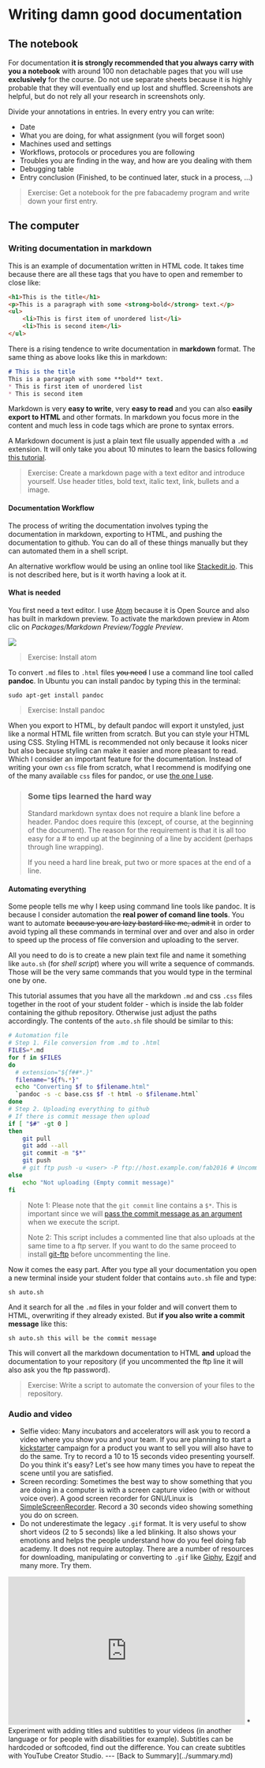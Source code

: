 # Writing damn good documentation

## The notebook
For documentation **it is strongly recommended that you always carry with you a notebook** with around 100 non detachable pages that you will use **exclusively** for the course. Do not use separate sheets because it is highly probable that they will eventually end up lost and shuffled. Screenshots are helpful, but do not rely all your research in screenshots only.

Divide your annotations in entries. In every entry you can write:

* Date
* What you are doing, for what assignment (you will forget soon)
* Machines used and settings
* Workflows, protocols or procedures you are following
* Troubles you are finding in the  way, and how are you dealing with them
* Debugging table
* Entry conclusion (Finished, to be continued later, stuck in a process, ...)

> Exercise: Get a notebook for the pre fabacademy program and write down your first entry.

## The computer

### Writing documentation in markdown
This is an example of documentation written in HTML code. It takes time because there are all these tags that you have to open and remember to close like:
```html
<h1>This is the title</h1>
<p>This is a paragraph with some <strong>bold</strong> text.</p>
<ul>
    <li>This is first item of unordered list</li>
    <li>This is second item</li>
</ul>
```
There is a rising tendence to write documentation in **markdown** format. The same thing as above looks like this in markdown:
```md
# This is the title
This is a paragraph with some **bold** text.
* This is first item of unordered list
* This is second item
```

Markdown is very **easy to write**, very **easy to read** and you can also **easily export to HTML** and other formats. In markdown you focus more in the content and much less in code tags which are prone to syntax errors.

A Markdown document is just a plain text file usually appended with a `.md` extension. It will only take you about 10 minutes to learn the basics following [this tutorial](https://help.github.com/articles/markdown-basics/).

> Exercise: Create a markdown page with a text editor and introduce yourself. Use header titles, bold text, italic text, link, bullets and a image.

#### Documentation Workflow
The process of writing the documentation involves typing the documentation in markdown, exporting to HTML, and pushing the documentation to github. You can do all of these things manually but they can automated them in a shell script.

An alternative workflow would be using an online tool like [Stackedit.io](https://stackedit.io/). This is not described here, but is it worth having a look at it.


#### What is needed
You first need a text editor. I use [Atom](https://atom.io/) because it is Open Source and also has built in markdown preview. To activate the markdown preview in Atom clic on _Packages/Markdown Preview/Toggle Preview_.

![](./img/doc/atom.png)

> Exercise: Install atom

To convert `.md` files to `.html` files ~~you need~~ I use a command line tool called **pandoc**. In Ubuntu you can install pandoc by typing this in the terminal:

`sudo apt-get install pandoc`

> Exercise: Install pandoc

When you export to HTML, by default pandoc will export it unstyled, just like a normal HTML file written from scratch. But you can style your HTML using CSS. Styling HTML is recommended not only because it looks nicer but also because styling can make it easier and more pleasant to read. Which I consider an important feature for the documentation. Instead of writing your own `css` file from scratch, what I recommend is modifying one of the many available `css` files for pandoc, or use [the one I use](http://git.fabcloud.io/francisco/beach-lab-htgaa-2015/blob/master/students/sanchez.francisco/base.css).

>### Some tips learned the hard way
> Standard markdown syntax does not require a blank line before a header. Pandoc  does  require  this (except, of course, at the beginning of the document). The reason for the requirement is that it is all  too  easy for  a  #  to  end  up  at the beginning of a line by accident (perhaps through line wrapping).
>
> If you need a hard line break, put two or more spaces at the end of a line.

#### Automating everything
Some people tells me why I keep using command line tools like pandoc. It is because I consider automation the **real power of comand line tools**. You want to automate ~~because you are lazy bastard like me, admit it~~ in order to avoid typing all these commands in terminal over and over and also in order to speed up the process of file conversion and uploading to the server.

All you need to do is to create a new plain text file and name it something like `auto.sh` (for _shell script_) where you will write a sequence of commands. Those will be the very same commands that you would type in the terminal one by one.

This tutorial assumes that you have all the markdown `.md` and css `.css` files together in the root of your student folder - which is inside the lab folder containing the github repository. Otherwise just adjust the paths accordingly. The contents of the `auto.sh` file should be similar to this:

```bash
# Automation file
# Step 1. File conversion from .md to .html
FILES=*.md
for f in $FILES
do
  # extension="${f##*.}"
  filename="${f%.*}"
  echo "Converting $f to $filename.html"
  `pandoc -s -c base.css $f -t html -o $filename.html`
done
# Step 2. Uploading everything to github
# If there is commit message then upload
if [ "$#" -gt 0 ]
then
    git pull
    git add --all
    git commit -m "$*"
    git push
    # git ftp push -u <user> -P ftp://host.example.com/fab2016 # Uncomment this line to upload to ftp. Replace <user> and server to your settings
else
    echo "Not uploading (Empty commit message)"
fi
```

> Note 1: Please note that the `git commit` line contains a `$*`. This is important since we will [pass the commit message as an argument](http://osr600doc.sco.com/en/SHL_automate/_Passing_to_shell_script.html) when we execute the script.
>
> Note 2: This script includes a commented line that also uploads at the same time to a ftp server. If you want to do the same proceed to install [git-ftp](https://github.com/git-ftp/git-ftp) before uncommenting the line.

Now it comes the easy part. After you type all your documentation you open a new terminal inside your student folder that contains `auto.sh` file and type:

`sh auto.sh`

And it search for all the `.md` files in your folder and will convert them to HTML, overwriting if they already existed. But **if you also write a commit message** like this:

`sh auto.sh this will be the commit message`

This will convert all the markdown documentation to HTML **and** upload the documentation to your repository (if you uncommented the ftp line it will also ask you the ftp password).

> Exercise: Write a script to automate the conversion of your files to the repository.

### Audio and video

* Selfie video: Many incubators and accelerators will ask you to record a video where you show you and your team. If you are planning to start a [kickstarter](https://www.kickstarter.com) campaign for a product you want to sell you will also have to do the same. Try to record a 10 to 15 seconds video presenting yourself. Do you think it's easy? Let's see how many times you have to repeat the scene until you are satisfied.
* Screen recording: Sometimes the best way to show something that you are doing in a computer is with a screen capture video (with or without voice over). A good screen recorder for GNU/Linux is [SimpleScreenRecorder](http://www.maartenbaert.be/simplescreenrecorder/). Record a 30 seconds video showing something you do on screen.
* Do not underestimate the legacy `.gif` format. It is very useful to show short videos (2 to 5 seconds) like a led blinking. It also shows your emotions and helps the people understand how do you feel doing fab academy. It does not require autoplay. There are a number of resources for downloading, manipulating or converting to `.gif` like [Giphy](http://giphy.com/), [Ezgif](http://ezgif.com/video-to-gif) and many more. Try them.  
<iframe src="http://giphy.com/embed/j5QcmXoFWl4Q0" width="480" height="300" frameBorder="0" class="giphy-embed" allowFullScreen></iframe>
* Experiment with adding titles and subtitles to your videos (in another language or for people with disabilities for example). Subtitles can be hardcoded or softcoded, find out the difference. You can create subtitles with YouTube Creator Studio.
---
[Back to Summary](../summary.md)
